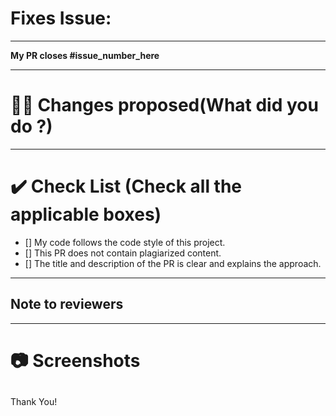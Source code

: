 <!-- Mention the issue and issue number -->

# Fixes Issue:

---

**My PR closes #issue_number_here**

---

# 👨‍💻 Changes proposed(What did you do ?)

---

# ✔️ Check List (Check all the applicable boxes)

<!-- Mark all the applicable boxes. To mark the box as done follow the following conventions -->

<!--
[x] - Correct; marked as done
[X] - Correct; marked as done

[ ] - Not correct; marked as **not** done
-->

- [] My code follows the code style of this project.
- [] This PR does not contain plagiarized content.
- [] The title and description of the PR is clear and explains the approach.

---

## Note to reviewers

---

<!-- Add notes to reviewers if applicable -->

# 📷 Screenshots

## <!-- Add all the screenshots which support your changes -->

Thank You!
